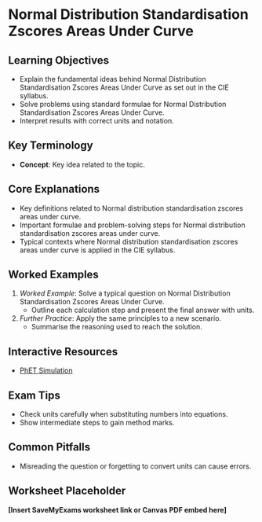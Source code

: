 # Normal Distribution Standardisation Zscores Areas Under Curve

## Learning Objectives
- Explain the fundamental ideas behind Normal Distribution Standardisation Zscores Areas Under Curve as set out in the CIE syllabus.
- Solve problems using standard formulae for Normal Distribution Standardisation Zscores Areas Under Curve.
- Interpret results with correct units and notation.

## Key Terminology
- **Concept**: Key idea related to the topic.

## Core Explanations
- Key definitions related to Normal distribution standardisation zscores areas under curve.
- Important formulae and problem-solving steps for Normal distribution standardisation zscores areas under curve.
- Typical contexts where Normal distribution standardisation zscores areas under curve is applied in the CIE syllabus.

## Worked Examples
1. *Worked Example*: Solve a typical question on Normal Distribution Standardisation Zscores Areas Under Curve.
   - Outline each calculation step and present the final answer with units.
2. *Further Practice*: Apply the same principles to a new scenario.
   - Summarise the reasoning used to reach the solution.

## Interactive Resources
- [PhET Simulation](https://phet.colorado.edu/)

## Exam Tips
- Check units carefully when substituting numbers into equations.
- Show intermediate steps to gain method marks.

## Common Pitfalls
- Misreading the question or forgetting to convert units can cause errors.

## Worksheet Placeholder
**[Insert SaveMyExams worksheet link or Canvas PDF embed here]**
